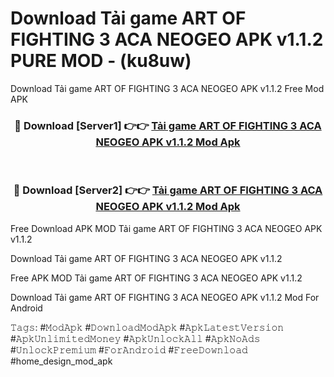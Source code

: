 # Download Tải game ART OF FIGHTING 3 ACA NEOGEO APK v1.1.2 PURE MOD - (ku8uw)
Download Tải game ART OF FIGHTING 3 ACA NEOGEO APK v1.1.2 Free Mod APK

<div align="center">
<h3>🔴 Download [Server1] 👉👉 <a href="https://apk-comot.site?title=Tải_game_ART_OF_FIGHTING_3_ACA_NEOGEO_APK_v1.1.2">Tải game ART OF FIGHTING 3 ACA NEOGEO APK v1.1.2 Mod Apk</a></h3><br>

<h3>🔴 Download [Server2] 👉👉 <a href="https://apk-comot.site?title=Tải_game_ART_OF_FIGHTING_3_ACA_NEOGEO_APK_v1.1.2">Tải game ART OF FIGHTING 3 ACA NEOGEO APK v1.1.2 Mod Apk</a></h3>
</div>


Free Download APK MOD Tải game ART OF FIGHTING 3 ACA NEOGEO APK v1.1.2

Download Tải game ART OF FIGHTING 3 ACA NEOGEO APK v1.1.2 

Free APK MOD Tải game ART OF FIGHTING 3 ACA NEOGEO APK v1.1.2 

Download Tải game ART OF FIGHTING 3 ACA NEOGEO APK v1.1.2 Mod For Android

𝚃𝚊𝚐𝚜: #𝙼𝚘𝚍𝙰𝚙𝚔 #𝙳𝚘𝚠𝚗𝚕𝚘𝚊𝚍𝙼𝚘𝚍𝙰𝚙𝚔 #𝙰𝚙𝚔𝙻𝚊𝚝𝚎𝚜𝚝𝚅𝚎𝚛𝚜𝚒𝚘𝚗 #𝙰𝚙𝚔𝚄𝚗𝚕𝚒𝚖𝚒𝚝𝚎𝚍𝙼𝚘𝚗𝚎𝚢 #𝙰𝚙𝚔𝚄𝚗𝚕𝚘𝚌𝚔𝙰𝚕𝚕 #𝙰𝚙𝚔𝙽𝚘𝙰𝚍𝚜 #𝚄𝚗𝚕𝚘𝚌𝚔𝙿𝚛𝚎𝚖𝚒𝚞𝚖 #𝙵𝚘𝚛𝙰𝚗𝚍𝚛𝚘𝚒𝚍 #𝙵𝚛𝚎𝚎𝙳𝚘𝚠𝚗𝚕𝚘𝚊𝚍 #home_design_mod_apk